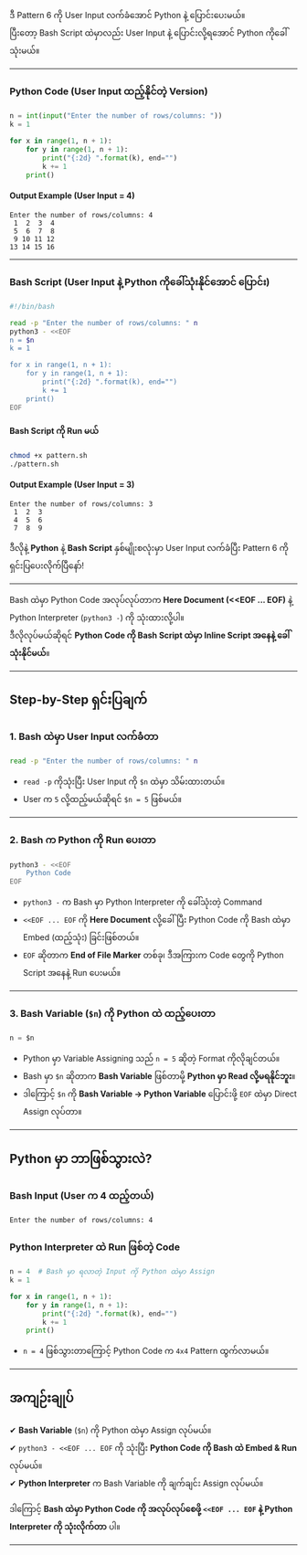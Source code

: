 
ဒီ Pattern 6 ကို User Input လက်ခံအောင် Python နဲ့ ပြောင်းပေးမယ်။  
ပြီးတော့ Bash Script ထဲမှာလည်း User Input နဲ့ ပြောင်းလို့ရအောင် Python ကိုခေါ်သုံးမယ်။  

---

### **Python Code (User Input ထည့်နိုင်တဲ့ Version)**  
```python
n = int(input("Enter the number of rows/columns: "))  
k = 1  

for x in range(1, n + 1):  
    for y in range(1, n + 1):  
        print("{:2d} ".format(k), end="")  
        k += 1  
    print()
```
#### **Output Example (User Input = 4)**
```
Enter the number of rows/columns: 4
 1  2  3  4  
 5  6  7  8  
 9 10 11 12  
13 14 15 16  
```

---

### **Bash Script (User Input နဲ့ Python ကိုခေါ်သုံးနိုင်အောင် ပြောင်း)**  
```bash
#!/bin/bash

read -p "Enter the number of rows/columns: " n
python3 - <<EOF
n = $n
k = 1

for x in range(1, n + 1):
    for y in range(1, n + 1):
        print("{:2d} ".format(k), end="")
        k += 1
    print()
EOF
```
#### **Bash Script ကို Run မယ်**
```bash
chmod +x pattern.sh  
./pattern.sh  
```
#### **Output Example (User Input = 3)**
```
Enter the number of rows/columns: 3
 1  2  3  
 4  5  6  
 7  8  9  
```

ဒီလိုနဲ့ **Python** နဲ့ **Bash Script** နှစ်မျိုးစလုံးမှာ User Input လက်ခံပြီး Pattern 6 ကို ရှင်းပြပေးလိုက်ပြီနော်!

---

Bash ထဲမှာ Python Code အလုပ်လုပ်တာက **Here Document (<<EOF ... EOF)** နဲ့ Python Interpreter (`python3 -`) ကို သုံးထားလို့ပါ။  
ဒီလိုလုပ်မယ်ဆိုရင် **Python Code ကို Bash Script ထဲမှာ Inline Script အနေနဲ့ ခေါ်သုံးနိုင်မယ်**။  

---

## **Step-by-Step ရှင်းပြချက်**  

### **1. Bash ထဲမှာ User Input လက်ခံတာ**  
```bash
read -p "Enter the number of rows/columns: " n
```
- `read -p` ကိုသုံးပြီး User Input ကို `$n` ထဲမှာ သိမ်းထားတယ်။  
- User က `5` လို့ထည့်မယ်ဆိုရင် `$n = 5` ဖြစ်မယ်။  

---

### **2. Bash က Python ကို Run ပေးတာ**  
```bash
python3 - <<EOF
    Python Code
EOF
```
- `python3 -` က Bash မှာ Python Interpreter ကို ခေါ်သုံးတဲ့ Command  
- `<<EOF ... EOF` ကို **Here Document** လို့ခေါ်ပြီး Python Code ကို Bash ထဲမှာ Embed (ထည့်သုံး) ခြင်းဖြစ်တယ်။  
- `EOF` ဆိုတာက **End of File Marker** တစ်ခု၊ ဒီအကြားက Code တွေကို Python Script အနေနဲ့ Run ပေးမယ်။  

---

### **3. Bash Variable (`$n`) ကို Python ထဲ ထည့်ပေးတာ**  
```python
n = $n
```
- Python မှာ Variable Assigning သည် `n = 5` ဆိုတဲ့ Format ကိုလိုချင်တယ်။  
- Bash မှာ `$n` ဆိုတာက **Bash Variable** ဖြစ်တာမို့ **Python မှာ Read လို့မရနိုင်ဘူး**။  
- ဒါကြောင့် `$n` ကို **Bash Variable -> Python Variable** ပြောင်းဖို့ `EOF` ထဲမှာ Direct Assign လုပ်တာ။  

---

## **Python မှာ ဘာဖြစ်သွားလဲ?**  
### **Bash Input (User က 4 ထည့်တယ်)**  
```bash
Enter the number of rows/columns: 4
```
### **Python Interpreter ထဲ Run ဖြစ်တဲ့ Code**  
```python
n = 4  # Bash မှာ ရလာတဲ့ Input ကို Python ထဲမှာ Assign
k = 1

for x in range(1, n + 1):
    for y in range(1, n + 1):
        print("{:2d} ".format(k), end="")
        k += 1
    print()
```
- `n = 4` ဖြစ်သွားတာကြောင့် Python Code က `4x4` Pattern ထွက်လာမယ်။  

---

## **အကျဉ်းချုပ်**  
✔ **Bash Variable** (`$n`) ကို Python ထဲမှာ Assign လုပ်မယ်။  
✔ `python3 - <<EOF ... EOF` ကို သုံးပြီး **Python Code ကို Bash ထဲ Embed & Run** လုပ်မယ်။  
✔ **Python Interpreter** က Bash Variable ကို ချက်ချင်း Assign လုပ်မယ်။  

ဒါကြောင့် **Bash ထဲမှာ Python Code ကို အလုပ်လုပ်စေဖို့ `<<EOF ... EOF` နဲ့ Python Interpreter ကို သုံးလိုက်တာ** ပါ။  

---

